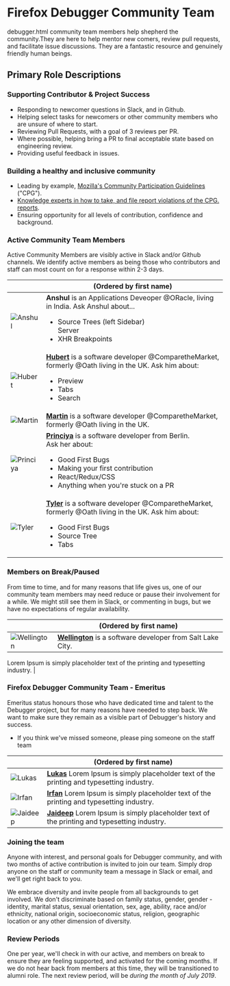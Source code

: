 
# Firefox Debugger Community Team
debugger.html community team members help shepherd the community.They are here to help mentor new comers, review pull requests, and facilitate issue discussions.
They are a fantastic resource and genuinely friendly human beings.

## Primary Role Descriptions

### Supporting Contributor & Project Success
* Responding to newcomer questions in Slack, and in Github.
* Helping select tasks for newcomers or other community members who are unsure of where to start.
* Reviewing Pull Requests, with a goal of 3 reviews per PR.
* Where possible, helping bring a PR to final acceptable state based on engineering review.
* Providing useful feedback in issues.

### Building a healthy and inclusive community
* Leading by example, [Mozilla's Community Participation Guidelines](https://www.mozilla.org/en-US/about/governance/policies/participation/) ("CPG").
* [Knowledge experts in how to take, and file report violations of the CPG. reports](https://www.mozilla.org/en-US/about/governance/policies/participation/reporting/).
* Ensuring opportunity for all levels of contribution, confidence and background.

### Active Community Team Members

Active Community Members are visibly active in Slack and/or Github channels. We identify active members as being those who contributors and staff can most count on for a response within 2-3 days.

| | (Ordered by first name) |
|-------|---|
| ![Anshul](https://avatars.githubusercontent.com/anshulmalik?s=460&v=4)|**Anshul** is an Applications Deveoper @ORacle, living in India. Ask Anshul about...<ul><li>Source Trees (left Sidebar)</li>Server<li>XHR Breakpoints</li></ul> |
| ![Hubert](https://avatars3.githubusercontent.com/u/792924?s=460&v=4)|**[Hubert](https://github.com/bomsy)** is a software developer @ComparetheMarket, formerly @Oath living in the UK.  Ask him about: <ul><li>Preview</li><li>Tabs</li><li>Search</li></ul> |
| ![Martin](https://avatars.githubusercontent.com/nyrosmith?)|**[Martin](https://github.com/nyrosmith)** is a software developer @ComparetheMarket, formerly @Oath living in the UK.  |
| ![Princiya](https://avatars3.githubusercontent.com/u/8022693?s=460&v=4)|**[Princiya](https://github.com/princiya)** is a software developer from Berlin.<br/>  Ask her about:  <ul><li>Good First Bugs</li><li>Making your first contribution</li><li>React/Redux/CSS</li><li>Anything when you're stuck on a PR</li></ul>  |
| ![Tyler](https://avatars1.githubusercontent.com/u/5448834?s=460&v=4)|**[Tyler](https://github.com/wenincode)** is a software developer @ComparetheMarket, formerly @Oath living in the UK. Ask him about: <ul><li>Good First Bugs</li><li>Source Tree</li><li>Tabs</li></ul>  |


### Members on Break/Paused

From time to time, and for many reasons that life gives us, one of our community team members may need reduce or pause their involvement for a while.  We might still see them in Slack, or commenting in bugs, but we have no expectations of regular availability.

|   |  (Ordered by first name) |
|---|---|
| ![Wellington](https://avatars3.githubusercontent.com/u/580982?s=460&v=4)  |  **[Wellington](https://github.com/wldcordeiro)** is a software developer from Salt Lake City.

 Lorem Ipsum is simply placeholder text of the printing and typesetting industry. |

### Firefox Debugger Community Team - Emeritus

Emeritus status honours those who have dedicated time and talent to the Debugger project, but for many reasons have needed to step back.  We want to make sure they remain as a visible part of Debugger's history and success.

* If you think we've missed someone, please ping someone on the staff team

|   | (Ordered by first name)  |
|---|---|
|  ![Lukas](https://avatars1.githubusercontent.com/u/23530054?s=460&v=4) | **[Lukas](https://github.com/lukaszsobek0)** Lorem Ipsum is simply placeholder text of the printing and typesetting industry.  |
| ![Irfan](https://avatars2.githubusercontent.com/u/1755089?s=400&v=4)  |  **[Irfan](https://github.com/irfanhudda)** Lorem Ipsum is simply placeholder text of the printing and typesetting industry.   |
| ![Jaideep](https://avatars2.githubusercontent.com/u/2481105?s=460&v=4)  |  **[Jaideep](https://github.com/jbhoosreddy)** Lorem Ipsum is simply placeholder text of the printing and typesetting industry.   |


### Joining the team

Anyone with interest, and personal goals for Debugger community, and with two months of active contribution is invited to join our team. Simply drop anyone on the staff or community team a message in Slack or email, and we'll get right back to you.

We embrace diversity and invite people from all backgrounds to get involved.  We don't discriminate based on family status, gender, gender -identity, marital status, sexual orientation, sex, age, ability, race and/or ethnicity, national origin, socioeconomic status, religion, geographic location or any other dimension of diversity.


### Review Periods

One per year, we'll check in with our active, and members on break to ensure they are feeling supported, and activated for the coming months.  If we do not hear back from members at this time, they will be transitioned to alumni role.
The next review period, will be *during the month of July 2019*.
